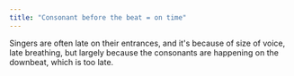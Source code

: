 ```yaml
---
title: "Consonant before the beat = on time"
---
```


Singers are often late on their entrances, and it's because of size of voice, late breathing, but largely because the consonants are happening on the downbeat, which is too late.
